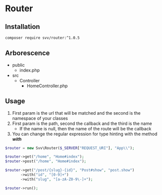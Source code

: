 # Router

## Installation
```bash
composer require svv/router:^1.0.5
```

## Arborescence

- public
  - index.php
- src
  - Controller
    - HomeController.php
    
## Usage

1. First param is the url that will be matched and the second is the namespace of your classes
2. First param is the path, second the callback and the third is the name
   - If the name is null, then the name of the route will be the callback
3. You can change the regular expression for type hinting with the method ***with***
```php
$router = new Svv\Router($_SERVER["REQUEST_URI"], "App\\");

$router->get("/home", "Home#index");
$router->post("/home", "Home#index");

$router->get("/post/{slug}-{id}", "Post#show", "post.show")
       ->with("id", "[0-9]+")
       ->with("slug", "[a-zA-Z0-9\-]+");

$router->run();
```

